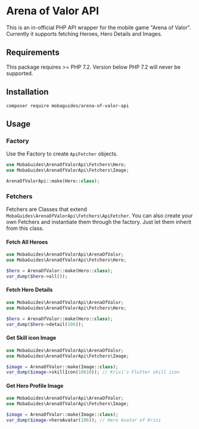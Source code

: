 # Arena of Valor API

This is an in-official PHP API wrapper for the mobile game "Arena of Valor". Currently it supports fetching Heroes, Hero Details and Images.

## Requirements

This package requires >= PHP 7.2. Version below PHP 7.2 will never 
be supported.

## Installation

`composer require mobaguides/arena-of-valor-api`

## Usage

### Factory

Use the Factory to create `ApiFetcher` objects. 

````php
use MobaGuides\ArenaOfValorApi\Fetchers\Hero;
use MobaGuides\ArenaOfValorApi\Fetchers\Image;

ArenaOfValorApi::make(Hero::class);
````

### Fetchers

Fetchers are Classes that extend `MobaGuides\ArenaOfValorApi\Fetchers\ApiFetcher`.
You can also create your own Fetchers and instantiate them through the factory. Just let them inherit from this class.

#### Fetch All Heroes

````php
use MobaGuides\ArenaOfValorApi\ArenaOfValor;
use MobaGuides\ArenaOfValorApi\Fetchers\Hero;

$hero = ArenaOfValor::make(Hero::class);
var_dump($hero->all());
````

#### Fetch Hero Details

````php
use MobaGuides\ArenaOfValorApi\ArenaOfValor;
use MobaGuides\ArenaOfValorApi\Fetchers\Hero;

$hero = ArenaOfValor::make(Hero::class);
var_dump($hero->detail(106));
````

#### Get Skill icon Image

````php
use MobaGuides\ArenaOfValorApi\ArenaOfValor;
use MobaGuides\ArenaOfValorApi\Fetchers\Image;

$image = ArenaOfValor::make(Image::class);
var_dump($image->skillIcon(10610)); // Krixi's Flutter skill icon
````

#### Get Hero Profile Image

````php
use MobaGuides\ArenaOfValorApi\ArenaOfValor;
use MobaGuides\ArenaOfValorApi\Fetchers\Image;

$image = ArenaOfValor::make(Image::class);
var_dump($image->heroAvatar(106)); // Hero Avatar of Krixi
````
